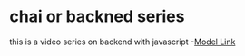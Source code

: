 # chai or backned series

this is a video series on backend with javascript
-[Model Link](https://app.eraser.io/workspace/YtPqZ1VogxGy1jzIDkzj?origin=share)
